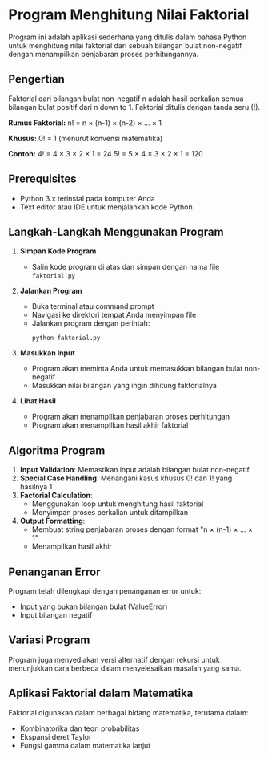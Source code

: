 # Program Menghitung Nilai Faktorial

Program ini adalah aplikasi sederhana yang ditulis dalam bahasa Python untuk menghitung nilai faktorial dari sebuah bilangan bulat non-negatif dengan menampilkan penjabaran proses perhitungannya.

## Pengertian

Faktorial dari bilangan bulat non-negatif n adalah hasil perkalian semua bilangan bulat positif dari n down to 1. Faktorial ditulis dengan tanda seru (!).

**Rumus Faktorial:**
n! = n × (n-1) × (n-2) × ... × 1

**Khusus:**
0! = 1 (menurut konvensi matematika)

**Contoh:**
4! = 4 × 3 × 2 × 1 = 24
5! = 5 × 4 × 3 × 2 × 1 = 120

## Prerequisites

- Python 3.x terinstal pada komputer Anda
- Text editor atau IDE untuk menjalankan kode Python

## Langkah-Langkah Menggunakan Program

1. **Simpan Kode Program**
   - Salin kode program di atas dan simpan dengan nama file `faktorial.py`

2. **Jalankan Program**
   - Buka terminal atau command prompt
   - Navigasi ke direktori tempat Anda menyimpan file
   - Jalankan program dengan perintah:
     ```
     python faktorial.py
     ```

3. **Masukkan Input**
   - Program akan meminta Anda untuk memasukkan bilangan bulat non-negatif
   - Masukkan nilai bilangan yang ingin dihitung faktorialnya

4. **Lihat Hasil**
   - Program akan menampilkan penjabaran proses perhitungan
   - Program akan menampilkan hasil akhir faktorial


## Algoritma Program

1. **Input Validation**: Memastikan input adalah bilangan bulat non-negatif
2. **Special Case Handling**: Menangani kasus khusus 0! dan 1! yang hasilnya 1
3. **Factorial Calculation**: 
   - Menggunakan loop untuk menghitung hasil faktorial
   - Menyimpan proses perkalian untuk ditampilkan
4. **Output Formatting**: 
   - Membuat string penjabaran proses dengan format "n × (n-1) × ... × 1"
   - Menampilkan hasil akhir

## Penanganan Error

Program telah dilengkapi dengan penanganan error untuk:
- Input yang bukan bilangan bulat (ValueError)
- Input bilangan negatif

## Variasi Program

Program juga menyediakan versi alternatif dengan rekursi untuk menunjukkan cara berbeda dalam menyelesaikan masalah yang sama.

## Aplikasi Faktorial dalam Matematika

Faktorial digunakan dalam berbagai bidang matematika, terutama dalam:
- Kombinatorika dan teori probabilitas
- Ekspansi deret Taylor
- Fungsi gamma dalam matematika lanjut